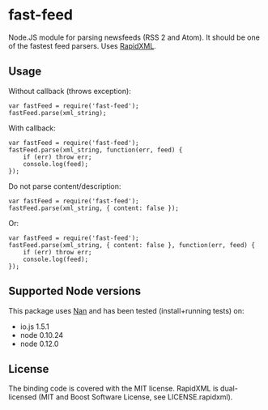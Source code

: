 # fast-feed

Node.JS module for parsing newsfeeds (RSS 2 and Atom). It should be one
of the fastest feed parsers. Uses [RapidXML](http://rapidxml.sourceforge.net/).

## Usage

Without callback (throws exception):

    var fastFeed = require('fast-feed');
    fastFeed.parse(xml_string);

With callback:

    var fastFeed = require('fast-feed');
    fastFeed.parse(xml_string, function(err, feed) {
        if (err) throw err;
        console.log(feed);
    });

Do not parse content/description:

    var fastFeed = require('fast-feed');
    fastFeed.parse(xml_string, { content: false });

Or:

    var fastFeed = require('fast-feed');
    fastFeed.parse(xml_string, { content: false }, function(err, feed) {
        if (err) throw err;
        console.log(feed);
    });

## Supported Node versions

This package uses [Nan](https://github.com/rvagg/nan) and has been tested (install+running tests) on:

 * io.js 1.5.1
 * node 0.10.24
 * node 0.12.0

## License

The binding code is covered with the MIT license. RapidXML is dual-licensed
(MIT and Boost Software License, see LICENSE.rapidxml).
